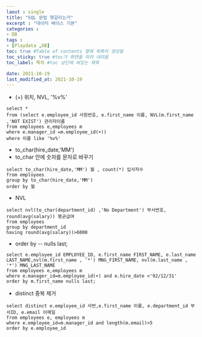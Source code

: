 ```yaml
---
laout : single
title: "SQL 문법 헷갈리는거"
excerpt : "데이터 베이스 기본"
categories :
- DB
tags :
- [Playdata ,DB]
toc: true #Table of contents 옆에 목록이 생성됨
toc_sticky: true #toc가 화면을 따라 내려옴
toc_label: 목차 #toc 상단에 써있는 제목

date: 2021-10-19
last_modified_at: 2021-10-19
---
```


- (+) 위치, NVL, '%v%'
```
select *
from (select e.employee_id 사원번호, e.first_name 이름, NVL(m.first_name ,'NOT EXIST') 관리자이름
from employees e,employees m
where e.manager_id =m.employee_id(+))
where 이름 like '%v%'
```
- to_char(hire_date,'MM')
- to_char 안에 숫자를 문자로 바꾸기
```
select to_char(hire_date,'MM') 월 , count(*) 입사자수
from employees
group by to_char(hire_date,'MM')
order by 월
```

- NVL
```
select nvl(to_char(department_id) ,'No Department') 부서번호, round(avg(salary)) 평균급여
from employees
group by department_id
having round(avg(salary))>6000
```
- order by -- nulls last;
```
select e.employee_id EMPLOYEE_ID, e.first_name FIRST_NAME, e.last_name LAST_NAME,nvl(m.first_name , '*') MNG_FIRST_NAME, nvl(m.last_name , '*') MNG_LAST_NAME
from employees e,employees m
where e.manager_id=m.employee_id(+) and e.hire_date <'92/12/31'
order by m.first_name nulls last;
```

- distinct 중복 제거
```
select distinct e.employee_id 사번,e.first_name 이름, e.department_id 부서ID, e.email 이메일
from employees e, employees m
where e.employee_id=m.manager_id and length(m.email)>5
order by e.employee_id
```
